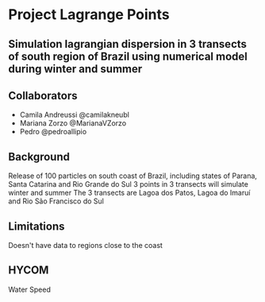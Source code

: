 # Project Lagrange Points 

## Simulation lagrangian dispersion in 3 transects of south region of Brazil using numerical model during winter and summer

## Collaborators
- Camila Andreussi @camilakneubl
- Mariana Zorzo @MarianaVZorzo
- Pedro @pedroallipio

## Background
Release of 100 particles on south coast of Brazil, including states of Parana, Santa Catarina and Rio Grande do Sul
3 points in 3 transects will simulate winter and summer
The 3 transects are Lagoa dos Patos, Lagoa do Imaruí and Rio São Francisco do Sul

## Limitations

Doesn't have data to regions close to the coast

## HYCOM

Water Speed

